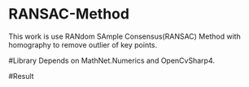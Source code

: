 # RANSAC-Method
This work is use RANdom SAmple Consensus(RANSAC) Method with homography to remove outlier of key points.  

#Library
Depends on MathNet.Numerics and OpenCvSharp4.

#Result
